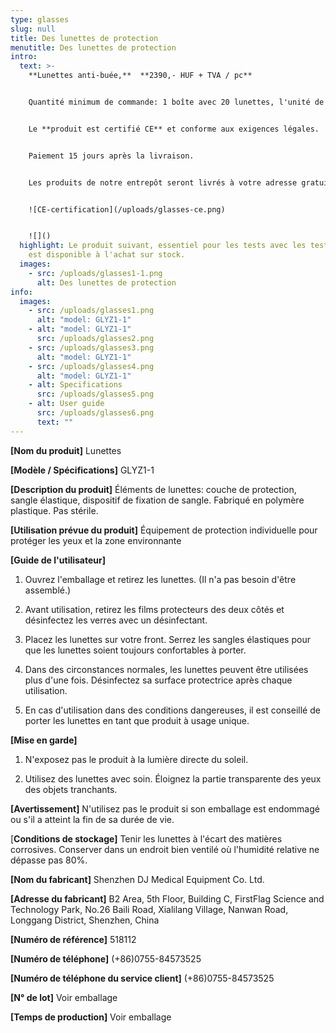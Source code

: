 ```yaml
---
type: glasses
slug: null
title: Des lunettes de protection
menutitle: Des lunettes de protection
intro:
  text: >-
    **Lunettes anti-buée,**  **2390,- HUF + TVA / pc**


    Quantité minimum de commande: 1 boîte avec 20 lunettes, l'unité de livraison suivante est de 200 pièces (10 boîtes x 20 pièces)


    Le **produit est certifié CE** et conforme aux exigences légales.


    Paiement 15 jours après la livraison.


    Les produits de notre entrepôt seront livrés à votre adresse gratuitement si la commande dépasse 50 000 HUF net.


    ![CE-certification](/uploads/glasses-ce.png)


    ![]()
  highlight: Le produit suivant, essentiel pour les tests avec les tests COVID-19,
    est disponible à l'achat sur stock.
  images:
    - src: /uploads/glasses1-1.png
      alt: Des lunettes de protection
info:
  images:
    - src: /uploads/glasses1.png
      alt: "model: GLYZ1-1"
    - alt: "model: GLYZ1-1"
      src: /uploads/glasses2.png
    - src: /uploads/glasses3.png
      alt: "model: GLYZ1-1"
    - src: /uploads/glasses4.png
      alt: "model: GLYZ1-1"
    - alt: Specifications
      src: /uploads/glasses5.png
    - alt: User guide
      src: /uploads/glasses6.png
      text: ""
---
```

**\[Nom du produit]** Lunettes

**\[Modèle / Spécifications]** GLYZ1-1

**\[Description du produit]** Éléments de lunettes: couche de protection, sangle élastique, dispositif de fixation de sangle. Fabriqué en polymère plastique. Pas stérile.

**\[Utilisation prévue du produit]** Équipement de protection individuelle pour protéger les yeux et la zone environnante

**\[Guide de l'utilisateur]**

1. Ouvrez l'emballage et retirez les lunettes. (Il n'a pas besoin d'être assemblé.)

2. Avant utilisation, retirez les films protecteurs des deux côtés et désinfectez les verres avec un désinfectant.

3. Placez les lunettes sur votre front. Serrez les sangles élastiques pour que les lunettes soient toujours confortables à porter.

4. Dans des circonstances normales, les lunettes peuvent être utilisées plus d'une fois. Désinfectez sa surface protectrice après chaque utilisation.

5. En cas d'utilisation dans des conditions dangereuses, il est conseillé de porter les lunettes en tant que produit à usage unique.

**\[Mise en garde]**

1. N'exposez pas le produit à la lumière directe du soleil.

2. Utilisez des lunettes avec soin. Éloignez la partie transparente des yeux des objets tranchants.

**\[Avertissement]** N'utilisez pas le produit si son emballage est endommagé ou s'il a atteint la fin de sa durée de vie.

[**Conditions de stockage]** Tenir les lunettes à l'écart des matières corrosives. Conserver dans un endroit bien ventilé où l'humidité relative ne dépasse pas 80%.

**\[Nom du fabricant]** Shenzhen DJ Medical Equipment Co. Ltd.

**\[Adresse du fabricant]** B2 Area, 5th Floor, Building C, FirstFlag Science and Technology Park, No.26 Baili Road, Xialilang Village, Nanwan Road, Longgang District, Shenzhen, China

**\[Numéro de référence]** 518112

**\[Numéro de téléphone]** (+86)0755-84573525

**\[Numéro de téléphone du service client]** (+86)0755-84573525

**\[N° de lot]** Voir emballage

**\[Temps de production]** Voir emballage